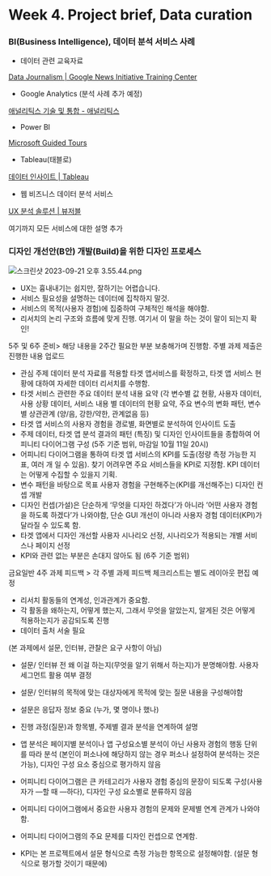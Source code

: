 # Week 4. Project brief, Data curation

### BI(Business Intelligence), 데이터 분석 서비스 사례

- 데이터 관련 교육자료

[Data Journalism | Google News Initiative Training Center](https://newsinitiative.withgoogle.com/training/course/data-journalism)

- Google Analytics (분석 사례 추가 예정)

[애널리틱스 기술 및 통합 - 애널리틱스](https://marketingplatform.google.com/intl/ko/about/analytics/features/)

- Power BI

[Microsoft Guided Tours](https://powerbi.microsoft.com/ko-kr/guidedtour/power-platform/power-bi/1/1)

 

- Tableau(태블로)

[데이터 인사이트 | Tableau](https://www.tableau.com/ko-kr/data-insights)

- 웹 비즈니스 데이터 분석 서비스

[UX 분석 솔루션 | 뷰저블](https://www.beusable.net/ko/)

여기까지 모든 서비스에 대한 설명 추가 

### 디자인 개선안(B안) 개발(Build)을 위한 디자인 프로세스

![스크린샷 2023-09-21 오후 3.55.44.png](Week%204%20Project%20brief,%20Data%20curation%20ed5f0174c93f4efdaae168a44f299fa0/%25E1%2584%2589%25E1%2585%25B3%25E1%2584%258F%25E1%2585%25B3%25E1%2584%2585%25E1%2585%25B5%25E1%2586%25AB%25E1%2584%2589%25E1%2585%25A3%25E1%2586%25BA_2023-09-21_%25E1%2584%258B%25E1%2585%25A9%25E1%2584%2592%25E1%2585%25AE_3.55.44.png)

- UX는 흉내내기는 쉽지만, 잘하기는 어렵습니다.
- 서비스 필요성을 설명하는 데이터에 집착하지 말것.
- 서비스의 목적(사용자 경험)에 집중하여 구체적인 해석을 해야함.
- 리서치의  논리 구조와  흐름에 맞게 진행. 여기서 이 말을 하는 것이 말이 되는지 확인!

5주 및 6주 준비> 해당 내용을 2주간 필요한 부분 보충해가며 진행함. 주별 과제 제출은 진행한 내용 업로드

- 관심 주제 데이터 분석 자료를 적용할 타겟 앱서비스를 확정하고, 타겟 앱 서비스 현황에 대하여 자세한 데이터 리서치를 수행함.
- 타겟 서비스 관련한 주요 데이터 분석 내용 요약 (각 변수별 값 현황, 사용자 데이터, 사용 상황 데이터, 서비스 내용 별 데이터의 현황 요약, 주요 변수의 변화 패턴, 변수별 상관관계 (양/음, 강한/약한, 관계없음 등)
- 타겟 앱 서비스의 사용자 경험을 경로별, 화면별로 분석하여 인사이트 도출
- 주제 데이터, 타겟 앱 분석 결과의 패턴 (특징) 및 디자인 인사이트들을  종합하여 어피니티 다이어그램 구성 (5주 기준 범위, 마감일 10월 11일 20시)
- 어피니티 다이어그램을 통하여 타겟 앱 서비스의 KPI를 도출(정량 측정 가능한 지표, 여러 개 일 수 있음). 찾기 어려우면 주요 서비스들을  KPI로 지정함.  KPI 데이터는 어떻게 수집할 수 있을지 기획.
- 변수 패턴을 바탕으로 목표 사용자 경험을 구현해주는(KPI를 개선해주는) 디자인 컨셉 개발
- 디자인 컨셉(가설)은 단순하게 ‘무엇을 디자인 하겠다’가 아니라 ’어떤 사용자 경험을 하도록 하겠다’가 나와야함, 단순 GUI 개선이 아니라 사용자 경험 데이터(KPI)가 달라질 수 있도록 함.
- 타겟 앱에서 디자인 개선할 사용자 시나리오 선정, 시나리오가 적용되는 개별 서비스나 페이지 선정
- KPI와 관련 없는 부분은 손대지 않아도 됨  (6주 기준 범위)

금요일반 4주 과제 피드백 > 각 주별 과제 피드백 체크리스트는 별도 레이아웃 편집 예정 

- 리서치 활동들의 연계성, 인과관계가 중요함.
- 각 활동을 왜하는지, 어떻게 했는지, 그래서 무엇을 알았는지, 알게된 것은 어떻게 적용하는지가 공감되도록 진행
- 데이터 출처 서술 필요

(본 과제에서 설문, 인터뷰, 관찰은 요구 사항이 아님)

- 설문/ 인터뷰 전 왜 이걸 하는지(무엇을 알기 위해서 하는지)가 분명해야함. 사용자 세그먼트 활용 여부 결정
- 설문/ 인터뷰의 목적에 맞는 대상자에게 목적에 맞는 질문 내용을 구성해야함
- 설문은 응답자 정보 중요 (누가, 몇 명이나 했나)
- 진행 과정(질문)과 항목별, 주제별 결과 분석을 연계하여 설명

- 앱 분석은 페이지별 분석이나 앱 구성요소별 분석이 아닌 사용자 경험의 행동 단위를 따라 분석 (본인이 퍼소나에 해당하지 않는 경우 퍼소나 설정하여 분석하는 것은 가능), 디자인 구성 요소 중심으로 평가하지 않음
- 어피니티 다이어그램은 큰 카테고리가 사용자 경험 중심의 문장이 되도록 구성(사용자가 —할 때 —하다), 디자인 구성 요소별로 분류하지 않음
- 어피니티 다이어그램에서 중요한 사용자 경험의 문제와 문제별 연계 관계가 나와야함.
- 어피니티 다이어그램의 주요 문제를 디자인 컨셉으로 연계함.
- KPI는 본 프로젝트에서 설문 형식으로 측정 가능한 항목으로 설정해야함. (설문 형식으로 평가할 것이기 때문에)